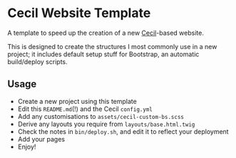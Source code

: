 # Cecil Website Template

A template to speed up the creation of a new [Cecil](https://cecil.app/)-based
website.

This is designed to create the structures I most commonly use in a new project;
it includes default setup stuff for Bootstrap, an automatic build/deploy scripts.


## Usage

* Create a new project using this template
* Edit this `README.md`(!) and the Cecil `config.yml`
* Add any customisations to `assets/cecil-custom-bs.scss`
* Derive any layouts you require from `layouts/base.html.twig`
* Check the notes in `bin/deploy.sh`, and edit it to reflect your deployment
* Add your pages
* Enjoy!
